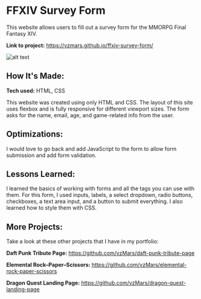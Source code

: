 # FFXIV Survey Form

This website allows users to fill out a survey form for the MMORPG Final Fantasy XIV.

**Link to project:** https://vzmars.github.io/ffxiv-survey-form/

![alt text](https://i.imgur.com/iHqHrbk.jpg)

## How It's Made:

**Tech used:** HTML, CSS

This website was created using only HTML and CSS. The layout of this site uses flexbox and is fully responsive for different viewport sizes. The form asks for the name, email, age, and game-related info from the user.

## Optimizations:

I would love to go back and add JavaScript to the form to allow form submission and add form validation.

## Lessons Learned:

I learned the basics of working with forms and all the tags you can use with them. For this form, I used inputs, labels, a select dropdown, radio buttons, checkboxes, a text area input, and a button to submit everything. I also learned how to style them with CSS.

## More Projects:

Take a look at these other projects that I have in my portfolio:

**Daft Punk Tribute Page:** https://github.com/vzMars/daft-punk-tribute-page

**Elemental Rock–Paper–Scissors:** https://github.com/vzMars/elemental-rock-paper-scissors

**Dragon Quest Landing Page:** https://github.com/vzMars/dragon-quest-landing-page
